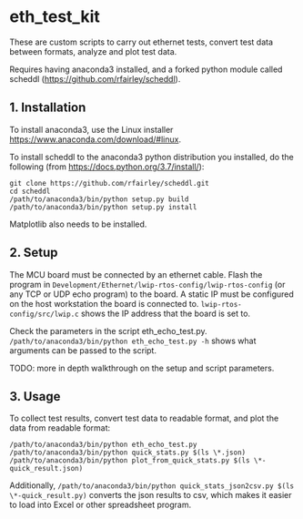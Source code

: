 # eth\_test\_kit

These are custom scripts to carry out ethernet tests, convert test data between formats, analyze and plot test data.

Requires having anaconda3 installed, and a forked python module called scheddl (https://github.com/rfairley/scheddl).

## 1. Installation

To install anaconda3, use the Linux installer https://www.anaconda.com/download/#linux.

To install scheddl to the anaconda3 python distribution you installed, do the following (from https://docs.python.org/3.7/install/):

```
git clone https://github.com/rfairley/scheddl.git
cd scheddl
/path/to/anaconda3/bin/python setup.py build
/path/to/anaconda3/bin/python setup.py install
```

Matplotlib also needs to be installed.

## 2. Setup

The MCU board must be connected by an ethernet cable. Flash the program in `Development/Ethernet/lwip-rtos-config/lwip-rtos-config` (or any TCP or UDP echo program) to the board. A static IP must be configured on the host workstation the board is connected to. `lwip-rtos-config/src/lwip.c` shows the IP address that the board is set to.

Check the parameters in the script eth_echo_test.py. `/path/to/anaconda3/bin/python eth_echo_test.py -h` shows what arguments can be passed to the script.

TODO: more in depth walkthrough on the setup and script parameters.

## 3. Usage

To collect test results, convert test data to readable format, and plot the data from readable format:

```
/path/to/anaconda3/bin/python eth_echo_test.py
/path/to/anaconda3/bin/python quick_stats.py $(ls \*.json)
/path/to/anaconda3/bin/python plot_from_quick_stats.py $(ls \*-quick_result.json)
```

Additionally, `/path/to/anaconda3/bin/python quick_stats_json2csv.py $(ls \*-quick_result.py)` converts the json results to csv, which makes it easier to load into Excel or other spreadsheet program.
